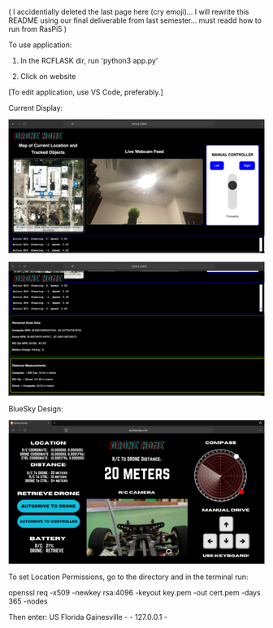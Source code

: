 ( I accidentially deleted the last page here (cry emoji)... I will rewrite this README using our final deliverable from last semester... must readd how to run from RasPi5 )

To use application:

1. In the RCFLASK dir, run 'python3 app.py'

2. Click on website

[To edit application, use VS Code, preferably.]

Current Display:

![Current Page](./static/images/concurrentpage.png)

![Current Page 2](./static/images/currentpage2.png)

BlueSky Design:

![Controller Page](./static/images/mainpage.png)

To set Location Permissions, go to the directory and in the terminal run:

openssl req -x509 -newkey rsa:4096 -keyout key.pem -out cert.pem -days 365 -nodes

Then enter: US Florida Gainesville - - 127.0.0.1 -
